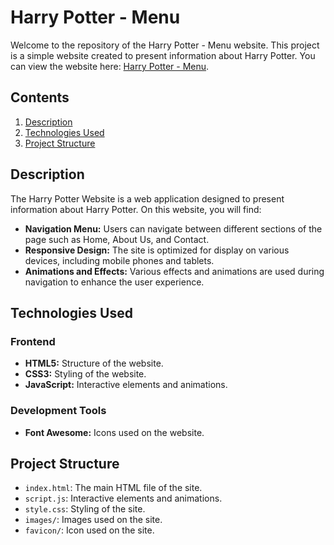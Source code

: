 # Harry Potter - Menu

Welcome to the repository of the Harry Potter - Menu website. This project is a simple website created to present information about Harry Potter. You can view the website here: [Harry Potter - Menu](https://lenkalaznovska.github.io/Harry_Potter-Menu/).

## Contents

1. [Description](#description)
2. [Technologies Used](#technologies-used)
3. [Project Structure](#project-structure)

## Description

The Harry Potter Website is a web application designed to present information about Harry Potter. On this website, you will find:

- **Navigation Menu:** Users can navigate between different sections of the page such as Home, About Us, and Contact.
- **Responsive Design:** The site is optimized for display on various devices, including mobile phones and tablets.
- **Animations and Effects:** Various effects and animations are used during navigation to enhance the user experience.

## Technologies Used

### Frontend

- **HTML5:** Structure of the website.
- **CSS3:** Styling of the website.
- **JavaScript:** Interactive elements and animations.

### Development Tools

- **Font Awesome:** Icons used on the website.

## Project Structure

- `index.html`: The main HTML file of the site.
- `script.js`: Interactive elements and animations.
- `style.css`: Styling of the site.
- `images/`: Images used on the site.
- `favicon/`: Icon used on the site.
